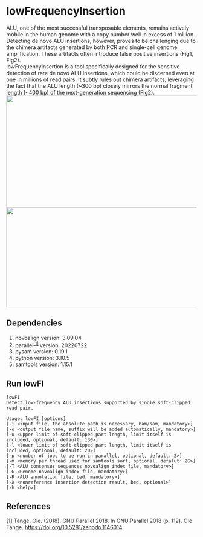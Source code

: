 # lowFrequencyInsertion  
ALU, one of the most successful transposable elements, remains actively mobile in the human genome with a copy number well in excess of 1 million. Detecting de novo ALU insertions, however, proves to be challenging due to the chimera artifacts generated by both PCR and single-cell genome amplification. These artifacts often introduce false positive insertions (Fig1, Fig2).  
lowFrequencyInsertion is a tool specifically designed for the sensitive detection of rare de novo ALU insertions, which could be discerned even at one in millions of read pairs. It subtly rules out chimera artifacts, leveraging the fact that the ALU length (~300 bp) closely mirrors the normal fragment length (~400 bp) of the next-generation sequencing (Fig2). 
<img src="https://github.com/MarcelloMalpighi/lowFrequencyInsertion/blob/main/lowFI_fig1.png" height="295px" width="590px" />  
<img src="https://github.com/MarcelloMalpighi/lowFrequencyInsertion/blob/main/lowFI_fig2.png" height="264px" width="842px" />   
## Dependencies  
1. novoalign version: 3.09.04  
2. parallel<sup>[[1]](https://github.com/MarcelloMalpighi/lowFrequencyInsertion/edit/main/README.md#references)</sup> version: 20220722  
3. pysam version: 0.19.1  
4. python version: 3.10.5  
5. samtools version: 1.15.1  
  
## Run lowFI
```
lowFI  
Detect low-frequency ALU insertions supported by single soft-clipped read pair.
  
Usage: lowFI [options]  
[-i <input file, the absolute path is necessary, bam/sam, mandatory>]  
[-o <output file name, suffix will be added automatically, mandatory>]  
[-u <upper limit of soft-clipped part length, limit itself is included, optional, default: 130>]  
[-l <lower limit of soft-clipped part length, limit itself is included, optional, default: 20>]  
[-p <number of jobs to be run in parallel, optional, default: 2>]  
[-m <memory per thread used for samtools sort, optional, defalut: 2G>]  
[-T <ALU consensus sequences novoalign index file, mandatory>]  
[-G <Genome novoalign index file, mandatory>]  
[-R <ALU annotation file, bed, mandatory>]  
[-X <nonreference insertion detection result, bed, optional>]  
[-h <help>]  
```
  
## References  
[1] Tange, Ole. (2018). GNU Parallel 2018. In GNU Parallel 2018 (p. 112). Ole Tange. https://doi.org/10.5281/zenodo.1146014
